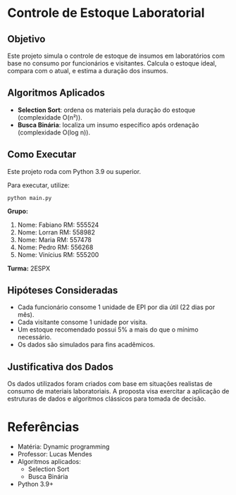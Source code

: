 # Controle de Estoque Laboratorial

## Objetivo
Este projeto simula o controle de estoque de insumos em laboratórios com base no consumo por funcionários e visitantes.
Calcula o estoque ideal, compara com o atual, e estima a duração dos insumos.

## Algoritmos Aplicados
- **Selection Sort**: ordena os materiais pela duração do estoque (complexidade O(n²)).
- **Busca Binária**: localiza um insumo específico após ordenação (complexidade O(log n)).

## Como Executar
Este projeto roda com Python 3.9 ou superior.

Para executar, utilize:

```
python main.py
```

**Grupo:**

1. Nome: Fabiano 	RM: 555524
2. Nome: Lorran 	RM: 558982
3. Nome: Maria 		RM: 557478
4. Nome: Pedro 		RM: 556268
5. Nome: Vinícius RM: 555200

**Turma:** 2ESPX 

## Hipóteses Consideradas

- Cada funcionário consome 1 unidade de EPI por dia útil (22 dias por mês).
- Cada visitante consome 1 unidade por visita.
- Um estoque recomendado possui 5% a mais do que o mínimo necessário.
- Os dados são simulados para fins acadêmicos.

## Justificativa dos Dados

Os dados utilizados foram criados com base em situações realistas de consumo de materiais laboratoriais.
A proposta visa exercitar a aplicação de estruturas de dados e algoritmos clássicos para tomada de decisão.

# Referências

- Matéria: Dynamic programming
- Professor: Lucas Mendes
- Algoritmos aplicados:
  - Selection Sort
  - Busca Binária
- Python 3.9+